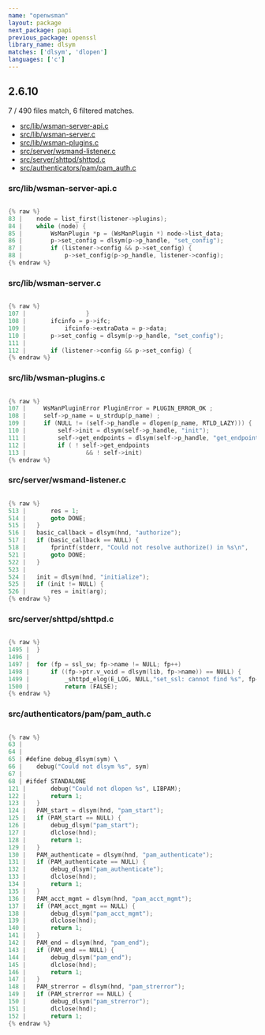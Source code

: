 ```yaml
---
name: "openwsman"
layout: package
next_package: papi
previous_package: openssl
library_name: dlsym
matches: ['dlsym', 'dlopen']
languages: ['c']
---
```

## 2.6.10
7 / 490 files match, 6 filtered matches.

 - [src/lib/wsman-server-api.c](#srclibwsman-server-apic)
 - [src/lib/wsman-server.c](#srclibwsman-serverc)
 - [src/lib/wsman-plugins.c](#srclibwsman-pluginsc)
 - [src/server/wsmand-listener.c](#srcserverwsmand-listenerc)
 - [src/server/shttpd/shttpd.c](#srcservershttpdshttpdc)
 - [src/authenticators/pam/pam_auth.c](#srcauthenticatorspampam_authc)

### src/lib/wsman-server-api.c

```c

{% raw %}
83 | 	node = list_first(listener->plugins);
84 | 	while (node) {
85 | 		WsManPlugin *p = (WsManPlugin *) node->list_data;
86 | 		p->set_config = dlsym(p->p_handle, "set_config");
87 | 		if (listener->config && p->set_config) {
88 | 			p->set_config(p->p_handle, listener->config);
{% endraw %}

```
### src/lib/wsman-server.c

```c

{% raw %}
107 |                 }
108 | 		ifcinfo = p->ifc;
109 | 	        ifcinfo->extraData = p->data;
110 | 		p->set_config = dlsym(p->p_handle, "set_config");
111 | 
112 | 		if (listener->config && p->set_config) {
{% endraw %}

```
### src/lib/wsman-plugins.c

```c

{% raw %}
107 |     WsManPluginError PluginError = PLUGIN_ERROR_OK ;
108 |     self->p_name = u_strdup(p_name) ;
109 |     if (NULL != (self->p_handle = dlopen(p_name, RTLD_LAZY))) {
110 |         self->init = dlsym(self->p_handle, "init");
111 |         self->get_endpoints = dlsym(self->p_handle, "get_endpoints");
112 |         if ( ! self->get_endpoints
113 |                 && ! self->init)
{% endraw %}

```
### src/server/wsmand-listener.c

```c

{% raw %}
513 | 		res = 1;
514 | 		goto DONE;
515 | 	}
516 | 	basic_callback = dlsym(hnd, "authorize");
517 | 	if (basic_callback == NULL) {
518 | 		fprintf(stderr, "Could not resolve authorize() in %s\n",
521 | 		goto DONE;
522 | 	}
523 | 
524 | 	init = dlsym(hnd, "initialize");
525 | 	if (init != NULL) {
526 | 		res = init(arg);
{% endraw %}

```
### src/server/shttpd/shttpd.c

```c

{% raw %}
1495 | 	}
1496 | 
1497 | 	for (fp = ssl_sw; fp->name != NULL; fp++)
1498 | 		if ((fp->ptr.v_void = dlsym(lib, fp->name)) == NULL) {
1499 | 			_shttpd_elog(E_LOG, NULL,"set_ssl: cannot find %s", fp->name);
1500 | 			return (FALSE);
{% endraw %}

```
### src/authenticators/pam/pam_auth.c

```c

{% raw %}
63 | 
64 | 
65 | #define debug_dlsym(sym) \
66 | 	debug("Could not dlsym %s", sym)
67 | 
68 | #ifdef STANDALONE
121 | 		debug("Could not dlopen %s", LIBPAM);
122 | 		return 1;
123 | 	}
124 | 	PAM_start = dlsym(hnd, "pam_start");
125 | 	if (PAM_start == NULL) {
126 | 		debug_dlsym("pam_start");
127 | 		dlclose(hnd);
128 | 		return 1;
129 | 	}
130 | 	PAM_authenticate = dlsym(hnd, "pam_authenticate");
131 | 	if (PAM_authenticate == NULL) {
132 | 		debug_dlsym("pam_authenticate");
133 | 		dlclose(hnd);
134 | 		return 1;
135 | 	}
136 | 	PAM_acct_mgmt = dlsym(hnd, "pam_acct_mgmt");
137 | 	if (PAM_acct_mgmt == NULL) {
138 | 		debug_dlsym("pam_acct_mgmt");
139 | 		dlclose(hnd);
140 | 		return 1;
141 | 	}
142 | 	PAM_end = dlsym(hnd, "pam_end");
143 | 	if (PAM_end == NULL) {
144 | 		debug_dlsym("pam_end");
145 | 		dlclose(hnd);
146 | 		return 1;
147 | 	}
148 | 	PAM_strerror = dlsym(hnd, "pam_strerror");
149 | 	if (PAM_strerror == NULL) {
150 | 		debug_dlsym("pam_strerror");
151 | 		dlclose(hnd);
152 | 		return 1;
{% endraw %}

```
